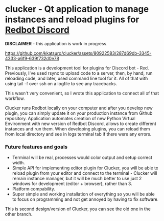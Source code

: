 # clucker - Qt application to manage instances and reload plugins for [Redbot Discord](https://github.com/Cog-Creators/Red-DiscordBot)
**DISCLAIMER** - this application is work in progress.

https://github.com/kkatsuro/clucker/assets/80922583/287d69db-3345-4333-a6f9-639f732d0e78

This application is a development tool for plugins for Discord bot - Red.
Previously, I've used rsync to upload code to a server, then, by hand, run reloading code, 
and later, used command line tool for it. All of that with using tail -f over ssh on a logfile to see any tracebacks.

This wasn't very convenient, so I wrote this application to connect all of that workflow.

Clucker runs Redbot locally on your computer and after you develop new plugin, you can simply update it on your production instance from Github repository. Application automates creation of new Python Virtual Environment with new version of Redbot Discord, allows to create different instances and run them. When developing plugins, you can reload them from local directory and see in logs terminal tab if there were any errors. 

### Future features and goals
* Terminal will be real, processes would color output and setup correct width.
* Simple API for implementing editor plugin for Clucker, you will be able to reload plugin from your editor and connect to the terminal - Clucker will remain instance manager, but it will be much better to use just 2 windows for development (editor + browser), rather than 3.
* Platform compability.
* Super simple and working installation of everything so you will be able to focus on programming and not get annoyed by having to fix software.


This is second design/version of Clucker, you can see the old one in the other branch.
